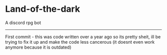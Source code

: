# Land-of-the-dark
A discord rpg bot

-------------------------------------------------------------------------------------------------------------------------------------
First commit - this was code written over a year ago so its pretty sheit, ill be trying to fix it up and make the code less cancerous
(it doesnt even work anymore because it is outdated)
